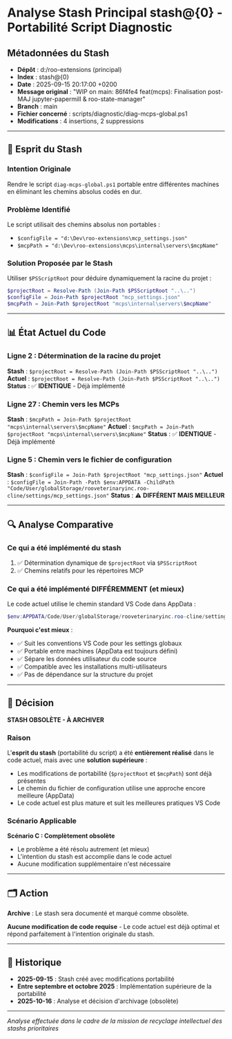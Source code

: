 # Analyse Stash Principal stash@{0} - Portabilité Script Diagnostic

## Métadonnées du Stash

- **Dépôt** : d:/roo-extensions (principal)
- **Index** : stash@{0}
- **Date** : 2025-09-15 20:17:00 +0200
- **Message original** : "WIP on main: 86f4fe4 feat(mcps): Finalisation post-MAJ jupyter-papermill & roo-state-manager"
- **Branch** : main
- **Fichier concerné** : scripts/diagnostic/diag-mcps-global.ps1
- **Modifications** : 4 insertions, 2 suppressions

---

## 🎯 Esprit du Stash

### Intention Originale
Rendre le script `diag-mcps-global.ps1` portable entre différentes machines en éliminant les chemins absolus codés en dur.

### Problème Identifié
Le script utilisait des chemins absolus non portables :
- `$configFile = "d:\Dev\roo-extensions\mcp_settings.json"`
- `$mcpPath = "d:\Dev\roo-extensions\mcps\internal\servers\$mcpName"`

### Solution Proposée par le Stash
Utiliser `$PSScriptRoot` pour déduire dynamiquement la racine du projet :
```powershell
$projectRoot = Resolve-Path (Join-Path $PSScriptRoot "..\..") 
$configFile = Join-Path $projectRoot "mcp_settings.json"
$mcpPath = Join-Path $projectRoot "mcps\internal\servers\$mcpName"
```

---

## 📊 État Actuel du Code

### Ligne 2 : Détermination de la racine du projet
**Stash** : `$projectRoot = Resolve-Path (Join-Path $PSScriptRoot "..\..") `
**Actuel** : `$projectRoot = Resolve-Path (Join-Path $PSScriptRoot "..\..") `
**Status** : ✅ **IDENTIQUE** - Déjà implémenté

### Ligne 27 : Chemin vers les MCPs
**Stash** : `$mcpPath = Join-Path $projectRoot "mcps\internal\servers\$mcpName"`
**Actuel** : `$mcpPath = Join-Path $projectRoot "mcps\internal\servers\$mcpName"`
**Status** : ✅ **IDENTIQUE** - Déjà implémenté

### Ligne 5 : Chemin vers le fichier de configuration
**Stash** : `$configFile = Join-Path $projectRoot "mcp_settings.json"`
**Actuel** : `$configFile = Join-Path -Path $env:APPDATA -ChildPath "Code/User/globalStorage/rooveterinaryinc.roo-cline/settings/mcp_settings.json"`
**Status** : ⚠️ **DIFFÉRENT MAIS MEILLEUR**

---

## 🔍 Analyse Comparative

### Ce qui a été implémenté du stash
1. ✅ Détermination dynamique de `$projectRoot` via `$PSScriptRoot`
2. ✅ Chemins relatifs pour les répertoires MCP

### Ce qui a été implémenté DIFFÉREMMENT (et mieux)
Le code actuel utilise le chemin standard VS Code dans AppData :
```powershell
$env:APPDATA/Code/User/globalStorage/rooveterinaryinc.roo-cline/settings/mcp_settings.json
```

**Pourquoi c'est mieux** :
- ✅ Suit les conventions VS Code pour les settings globaux
- ✅ Portable entre machines (AppData est toujours défini)
- ✅ Sépare les données utilisateur du code source
- ✅ Compatible avec les installations multi-utilisateurs
- ✅ Pas de dépendance sur la structure du projet

---

## 📝 Décision

**STASH OBSOLÈTE - À ARCHIVER**

### Raison
L'**esprit du stash** (portabilité du script) a été **entièrement réalisé** dans le code actuel, mais avec une **solution supérieure** :
- Les modifications de portabilité (`$projectRoot` et `$mcpPath`) sont déjà présentes
- Le chemin du fichier de configuration utilise une approche encore meilleure (AppData)
- Le code actuel est plus mature et suit les meilleures pratiques VS Code

### Scénario Applicable
**Scénario C : Complètement obsolète**
- Le problème a été résolu autrement (et mieux)
- L'intention du stash est accomplie dans le code actuel
- Aucune modification supplémentaire n'est nécessaire

---

## 🗂️ Action

**Archive** : Le stash sera documenté et marqué comme obsolète.

**Aucune modification de code requise** - Le code actuel est déjà optimal et répond parfaitement à l'intention originale du stash.

---

## 📅 Historique

- **2025-09-15** : Stash créé avec modifications portabilité
- **Entre septembre et octobre 2025** : Implémentation supérieure de la portabilité
- **2025-10-16** : Analyse et décision d'archivage (obsolète)

---

*Analyse effectuée dans le cadre de la mission de recyclage intellectuel des stashs prioritaires*